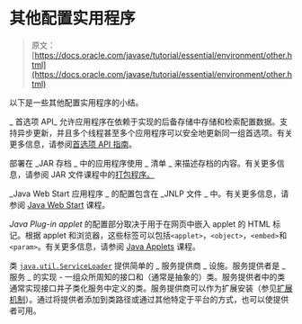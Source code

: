 # 其他配置实用程序

> 原文： [https://docs.oracle.com/javase/tutorial/essential/environment/other.html](https://docs.oracle.com/javase/tutorial/essential/environment/other.html)

以下是一些其他配置实用程序的小结。

_ 首选项 API_ 允许应用程序在依赖于实现的后备存储中存储和检索配置数据。支持异步更新，并且多个线程甚至多个应用程序可以安全地更新同一组首选项。有关更多信息，请参阅[首选项 API 指南](https://docs.oracle.com/javase/8/docs/technotes/guides/preferences/index.html)。

部署在 _JAR 存档 _ 中的应用程序使用 _ 清单 _ 来描述存档的内容。有关更多信息，请参阅 JAR 文件课程中的[打包程序。](../../deployment/jar/index.html)

_Java Web Start 应用程序 _ 的配置包含在 _JNLP 文件 _ 中。有关更多信息，请参阅 [Java Web Start](../../deployment/webstart/index.html) 课程。

_Java Plug-in applet_ 的配置部分取决于用于在网页中嵌入 applet 的 HTML 标记。根据 applet 和浏览器，这些标签可以包括`<applet>`，`<object>`，`<embed>`和`<param>`。有关更多信息，请参阅 [Java Applets](../../deployment/applet/index.html) 课程。

类 [`java.util.ServiceLoader`](https://docs.oracle.com/javase/8/docs/api/java/util/ServiceLoader.html) 提供简单的 _ 服务提供商 _ 设施。服务提供者是 _ 服务 _ 的实现 - 一组众所周知的接口和（通常是抽象的）类。服务提供者中的类通常实现接口并子类化服务中定义的类。服务提供商可以作为扩展安装（参见[扩展机制](../../ext/index.html)）。通过将提供者添加到类路径或通过其他特定于平台的方式，也可以使提供者可用。